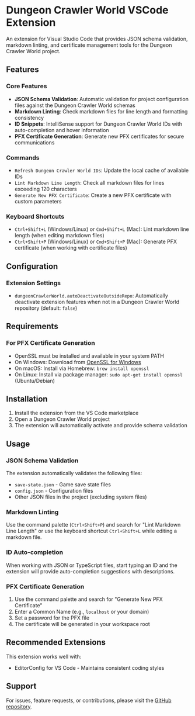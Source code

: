 # Dungeon Crawler World VSCode Extension

An extension for Visual Studio Code that provides JSON schema validation, markdown linting, and certificate management tools for the Dungeon Crawler World project.

## Features

### Core Features

- **JSON Schema Validation**: Automatic validation for project configuration files against the Dungeon Crawler World schemas
- **Markdown Linting**: Check markdown files for line length and formatting consistency
- **ID Snippets**: IntelliSense support for Dungeon Crawler World IDs with auto-completion and hover information
- **PFX Certificate Generation**: Generate new PFX certificates for secure communications

### Commands

- `Refresh Dungeon Crawler World IDs`: Update the local cache of available IDs
- `Lint Markdown Line Length`: Check all markdown files for lines exceeding 120 characters
- `Generate New PFX Certificate`: Create a new PFX certificate with custom parameters

### Keyboard Shortcuts

- `Ctrl+Shift+L` (Windows/Linux) or `Cmd+Shift+L` (Mac): Lint markdown line length (when editing markdown files)
- `Ctrl+Shift+P` (Windows/Linux) or `Cmd+Shift+P` (Mac): Generate PFX certificate (when working with certificate files)

## Configuration

### Extension Settings

- `dungeonCrawlerWorld.autoDeactivateOutsideRepo`: Automatically deactivate extension features when not in a Dungeon Crawler World repository (default: `false`)

## Requirements

### For PFX Certificate Generation

- OpenSSL must be installed and available in your system PATH
- On Windows: Download from [OpenSSL for Windows](https://slproweb.com/products/Win32OpenSSL.html)
- On macOS: Install via Homebrew: `brew install openssl`
- On Linux: Install via package manager: `sudo apt-get install openssl` (Ubuntu/Debian)

## Installation

1. Install the extension from the VS Code marketplace
2. Open a Dungeon Crawler World project
3. The extension will automatically activate and provide schema validation

## Usage

### JSON Schema Validation

The extension automatically validates the following files:

- `save-state.json` - Game save state files
- `config.json` - Configuration files
- Other JSON files in the project (excluding system files)

### Markdown Linting

Use the command palette (`Ctrl+Shift+P`) and search for "Lint Markdown Line Length" or use the keyboard shortcut `Ctrl+Shift+L` while editing a markdown file.

### ID Auto-completion

When working with JSON or TypeScript files, start typing an ID and the extension will provide auto-completion suggestions with descriptions.

### PFX Certificate Generation

1. Use the command palette and search for "Generate New PFX Certificate"
2. Enter a Common Name (e.g., `localhost` or your domain)
3. Set a password for the PFX file
4. The certificate will be generated in your workspace root

## Recommended Extensions

This extension works well with:

- EditorConfig for VS Code - Maintains consistent coding styles

## Support

For issues, feature requests, or contributions, please visit the [GitHub repository](https://github.com/Julieisbaka/Dungeon-Crawler-World-VScode).
